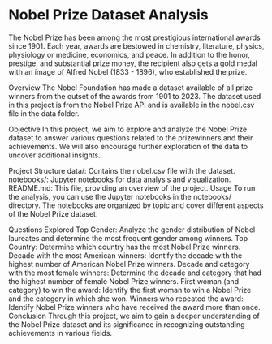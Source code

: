 # Nobel Prize Dataset Analysis


The Nobel Prize has been among the most prestigious international awards since 1901. Each year, awards are bestowed in chemistry, literature, physics, physiology or medicine, economics, and peace. In addition to the honor, prestige, and substantial prize money, the recipient also gets a gold medal with an image of Alfred Nobel (1833 - 1896), who established the prize.

Overview
The Nobel Foundation has made a dataset available of all prize winners from the outset of the awards from 1901 to 2023. The dataset used in this project is from the Nobel Prize API and is available in the nobel.csv file in the data folder.

Objective
In this project, we aim to explore and analyze the Nobel Prize dataset to answer various questions related to the prizewinners and their achievements. We will also encourage further exploration of the data to uncover additional insights.

Project Structure
data/: Contains the nobel.csv file with the dataset.
notebooks/: Jupyter notebooks for data analysis and visualization.
README.md: This file, providing an overview of the project.
Usage
To run the analysis, you can use the Jupyter notebooks in the notebooks/ directory. The notebooks are organized by topic and cover different aspects of the Nobel Prize dataset.

Questions Explored
Top Gender: Analyze the gender distribution of Nobel laureates and determine the most frequent gender among winners.
Top Country: Determine which country has the most Nobel Prize winners.
Decade with the most American winners: Identify the decade with the highest number of American Nobel Prize winners.
Decade and category with the most female winners: Determine the decade and category that had the highest number of female Nobel Prize winners.
First woman (and category) to win the award: Identify the first woman to win a Nobel Prize and the category in which she won.
Winners who repeated the award: Identify Nobel Prize winners who have received the award more than once.
Conclusion
Through this project, we aim to gain a deeper understanding of the Nobel Prize dataset and its significance in recognizing outstanding achievements in various fields.
